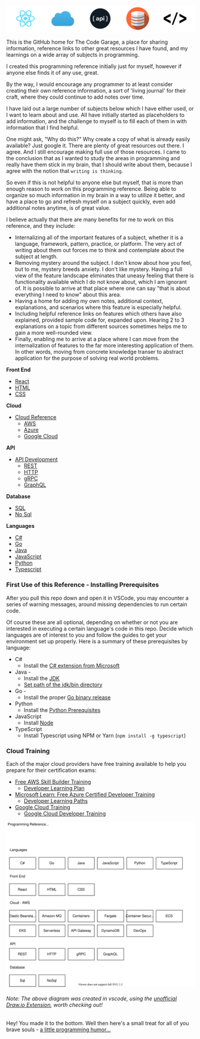 <p align="center">
  <img src="assets/images/banner.png" alt="banner"/>
</p>

This is the GitHub home for The Code Garage, a place for sharing information, reference links to other great resources I have found, and my learnings on a wide array of subjects in programming.

I created this programming reference initially just for myself, however if anyone else finds it of any use, great.

By the way, I would encourage any programmer to at least consider creating their own reference information, a sort of 'living journal' for their craft, where they could continue to add notes over time.

I have laid out a large number of subjects below which I have either used, or I want to learn about and use. All have initially started as placeholders to add information, and the challenge to myself is to fill each of them in with information that I find helpful.

One might ask, "Why do this?" Why create a copy of what is already easily available? Just google it. There are plenty of great resources out there. I agree. And I still encourage making full use of those resources. I came to the conclusion that as I wanted to study the areas in programming and really have them stick in my brain, that I should write about them, because I agree with the notion that `writing is thinking`.

So even if this is not helpful to anyone else but myself, that is more than enough reason to work on this programming reference. Being able to organize so much information in my brain in a way to utilize it better, and have a place to go and refresh myself on a subject quickly, even add additional notes anytime, is of great value.

I believe actually that there are many benefits for me to work on this reference, and they include:

- Internalizing all of the important features of a subject, whether it is a language, framework, pattern, practice, or platform. The very act of writing about them out forces me to think and contemplate about the subject at length.
- Removing mystery around the subject. I don't know about how you feel, but to me, mystery breeds anxiety. I don't like mystery. Having a full view of the feature landscape eliminates that uneasy feeling that there is functionality available which I do not know about, which I am ignorant of. It is possible to arrive at that place where one can say "that is about everything I need to know" about this area.
- Having a home for adding my own notes, additional context, explanations, and scenarios where this feature is especially helpful.
- Including helpful reference links on features which others have also explained, provided sample code for, expanded upon. Hearing 2 to 3 explanations on a topic from different sources sometimes helps me to gain a more well-rounded view.
- Finally, enabling me to arrive at a place where I can move from the internalization of features to the far more interesting application of them. In other words, moving from concrete knowledge transer to abstract application for the purpose of solving real world problems.

**Front End**

- [React](./react/)
- [HTML](./html/)
- [CSS](./CSS/)

**Cloud**

- [Cloud Reference](CloudDev/)
  - [AWS](CloudDev/AWS/)
  - [Azure](CloudDev/Azure/)
  - [Google Cloud](CloudDev/GoogleCloud/)

**API**

- [API Development](apis/)
  - [REST](/rest-api/)
  - [HTTP](/http-api/)
  - [gRPC](/grpc-api/)
  - [GraphQL](/graphql-api/)

**Database**

- [SQL](structured-query-language/)
- [No Sql](nosql/)

**Languages**

- [C#](./csharp/)
- [Go](./go/)
- [Java](./java/)
- [JavaScript](./javascript/)
- [Python](./python/)
- [Typescript](./typescript/)

### First Use of this Reference - Installing Prerequisites

After you pull this repo down and open it in VSCode, you may encounter a series of warning messages, around missing dependencies to run certain code.

Of course these are all optional, depending on whether or not you are interested in executing a certain language's code in this repo. Decide which languages are of interest to you and follow the guides to get your environment set up properly. Here is a summary of these prerequisites by language:

- C#
  - Install the [C# extension from Microsoft](https://marketplace.visualstudio.com/items?itemName=ms-dotnettools.csharp)
- Java -
  - Install the [JDK](https://www.oracle.com/java/technologies/downloads/)
  - [Set path of the jdk/bin directory](http://www.javatpoint.com/how-to-set-path-in-java)
- Go -
  - Install the proper [Go binary release](https://go.dev/dl/)
- Python
  - Install the [Python Prerequisites](https://code.visualstudio.com/docs/python/python-tutorial#_prerequisites)
- JavaScript
  - Install [Node](https://nodejs.org/en/)
- TypeScript
  - Install Typescript using NPM or Yarn (`npm install -g typescript`)

### Cloud Training

Each of the major cloud providers have free training available to help you prepare for their certification exams:

- [Free AWS Skill Builder Training](https://explore.skillbuilder.aws/learn)
  - [Developer Learning Plan](https://explore.skillbuilder.aws/learn/public/learning_plan/view/84/developer-learning-plan)
- [Microsoft Learn: Free Azure Certified Developer Training](https://docs.microsoft.com/en-us/learn/azure/)
  - [Developer Learning Paths](https://docs.microsoft.com/en-us/learn/roles/developer)
- [Google Cloud Training](https://community.c2cglobal.com/product-updates)
  - [Google Cloud Developer Training](https://docs.microsoft.com/en-us/learn/roles/developer)

![HoodCodes Reference Topics](assets/drawings/Topicsv2.svg)

###### _Note: The above diagram was created in vscode, using the [unofficial Draw.io Extension](https://marketplace.visualstudio.com/items?itemName=hediet.vscode-drawio), worth checking out!_

Hey! You made it to the bottom. Well then here's a small treat for all of you brave souls - [a little programming humor...](/humor/)
